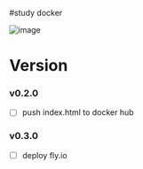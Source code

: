 #study docker

![image](https://github.com/CoffeerLatte/docker-nginx/assets/125641153/2525a5c1-bea9-43d1-9935-3d029f2dff1d)

# Version
### v0.2.0
- [ ] push index.html to docker hub

### v0.3.0
- [ ] deploy fly.io
